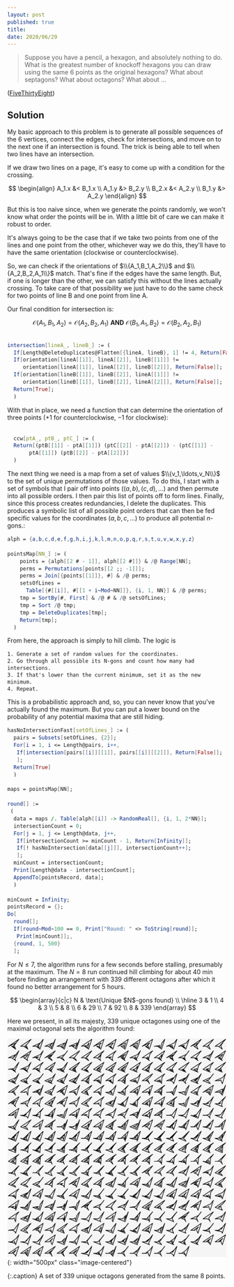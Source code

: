 ```yaml
---
layout: post
published: true
title: 
date: 2020/06/29
---
```


>Suppose you have a pencil, a hexagon, and absolutely nothing to do. What is the greatest number of knockoff hexagons you can draw using the same $6$ points as the original hexagons? What about septagons? What about octagons? What about ...

<!--more-->

([FiveThirtyEight](URL))

## Solution

My basic approach to this problem is to generate all possible sequences of the $6$ vertices, connect the edges, check for intersections, and move on to the next one if an intersection is found. The trick is being able to tell when two lines have an intersection. 

If we draw two lines on a page, it's easy to come up with a condition for the crossing.

$$
\begin{align}
A_1.x &< B_1.x \\
A_1.y &> B_2.y \\
B_2.x &< A_2.y \\
B_1.y &> A_2.y
\end{align}
$$

But this is too naive since, when we generate the points randomly, we won't know what order the points will be in. With a little bit of care we can make it robust to order. 

It's always going to be the case that if we take two points from one of the lines and one point from the other, whichever way we do this, they'll have to have the same orientation (clockwise or counterclockwise). 

So, we can check if the orientations of $\\{A_1,B_1,A_2\\}$ and $\\{A_2,B_2,A_1\\}$ match. That's fine if the edges have the same length. But, if one is longer than the other, we can satisfy this without the lines actually crossing. To take care of that possibility we just have to do the same check for two points of line B and one point from line A.

Our final condition for intersection is:

$$
\mathcal{O}(A_1,B_1,A_2) = \mathcal{O}(A_2,B_2,A_1)\ \mathbf{AND}\ \mathcal{O}(B_1,A_1,B_2) = \mathcal{O}(B_2,A_2,B_1)
$$

```mathematica

intersection[lineA_, lineB_] := (
  If[Length@DeleteDuplicates@Flatten[{lineA, lineB}, 1] != 4, Return[False]];
  If[orientation[lineA[[1]], lineA[[2]], lineB[[1]]] !=
     orientation[lineA[[1]], lineA[[2]], lineB[[2]]], Return[False]];
  If[orientation[lineB[[1]], lineB[[2]], lineA[[1]]] !=
     orientation[lineB[[1]], lineB[[2]], lineA[[2]]], Return[False]];
  Return[True];
  )
```

With that in place, we need a function that can determine the orientation of three points ($+1$ for counterclockwise, $-1$ for clockwise):

```mathematica
  
  ccw[ptA_, ptB_, ptC_] := (
  Return[(ptB[[1]] - ptA[[1]]) (ptC[[2]] - ptA[[2]]) - (ptC[[1]] - 
       ptA[[1]]) (ptB[[2]] - ptA[[2]])]
  )
```

The next thing we need is a map from a set of values $\\{v_1,\ldots,v_N\\}$ to the set of unique permutations of those values. To do this, I start with a set of symbols that I pair off into points ($(a,b), (c,d), \ldots$) and then permute into all possible orders. I then pair this list of points off to form lines. Finally, since this process creates redundancies, I delete the duplicates. This produces a symbolic list of all possible point orders that can then be fed specific values for the coordinates $(a,b,c,\ldots)$ to produce all potential $n$-gons.:

```mathematica
alph = {a,b,c,d,e,f,g,h,i,j,k,l,m,n,o,p,q,r,s,t,u,v,w,x,y,z}

pointsMap[NN_] := (
    points = {alph[[2 # - 1]], alph[[2 #]]} & /@ Range[NN];
  	perms = Permutations[points[[2 ;; -1]]];
  	perms = Join[{points[[1]]}, #] & /@ perms;
  	setsOfLines = 
      Table[{#[[i]], #[[1 + i~Mod~NN]]}, {i, 1, NN}] & /@ perms;
  	tmp = SortBy[#, First] & /@ # & /@ setsOfLines;
  	tmp = Sort /@ tmp;
  	tmp = DeleteDuplicates[tmp];
    Return[tmp];
  )
```

From here, the approach is simply to hill climb. The logic is 

```
1. Generate a set of random values for the coordinates.
2. Go through all possible its N-gons and count how many had intersections.
3. If that's lower than the current minimum, set it as the new minimum.
4. Repeat.
```

This is a probabilistic approach and, so, you can never know that you've actually found the maximum. But you can put a lower bound on the probability of any potential maxima that are still hiding.

```mathematica  
hasNoIntersectionFast[setOfLines_] := (
  pairs = Subsets[setOfLines, {2}];
  For[i = 1, i <= Length@pairs, i++,
   If[intersection[pairs[[i]][[1]], pairs[[i]][[2]]], Return[False]];
   ];
  Return[True]
  )

maps = pointsMap[NN];

round[] :=
 (
  data = maps /. Table[alph[[i]] -> RandomReal[], {i, 1, 2*NN}];
  intersectionCount = 0;
  For[j = 1, j <= Length@data, j++,
   If[intersectionCount >= minCount - 1, Return[Infinity]];
   If[! hasNoIntersection[data[[j]]], intersectionCount++];
   ];
  minCount = intersectionCount;
  Print[Length@data - intersectionCount];
  AppendTo[pointsRecord, data];
  )

minCount = Infinity;
pointsRecord = {};
Do[
  round[];
  If[round~Mod~100 == 0, Print["Round: " <> ToString[round]]; 
   Print[minCount]];,
  {round, 1, 500}
  ];
```

For $N \leq 7$, the algorithm runs for a few seconds before stalling, presumably at the maximum. The $N=8$ run continued hill climbing for about $40\text{ min}$ before finding an arrangement with $339$ different octagons after which it found no better arrangement for $5\text{ hours}.$ 

$$
\begin{array}{c|c}
N & \text{Unique $N$-gons found} \\ \hline
3 & 1 \\
4 & 3 \\
5 & 8 \\
6 & 29 \\
7 & 92 \\
8 & 339
\end{array}
$$

Here we present, in all its majesty, $339$ unique octagones using one of the maximal octagonal sets the algorithm found:

![](/img/2020-06-26-octagons.png){: width="500px" class="image-centered"}

{:.caption}
A set of $339$ unique octagons generated from the same $8$ points.

<br>

